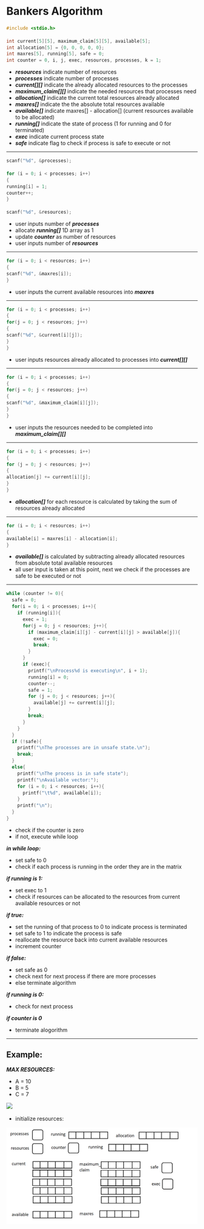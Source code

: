 # Bankers Algorithm

```c
#include <stdio.h>

int current[5][5], maximum_claim[5][5], available[5];
int allocation[5] = {0, 0, 0, 0, 0};
int maxres[5], running[5], safe = 0;
int counter = 0, i, j, exec, resources, processes, k = 1;
```
- ***resources*** indicate number of resources
- ***processes*** indicate number of processes
- ***current[][]*** indicate the already allocated resources to the processes
- ***maximum_claim[][]*** indicate the needed resources that processes need
- ***allocation[]*** indicate the current total resources already allocated
- ***maxres[]*** indicate the the absolute total resources available
- ***available[]*** indicate maxres[] - allocation[] (current resources available to be allocated)
- ***running[]*** indicate the state of process (1 for running and 0 for terminated)
- ***exec*** indicate current process state
- ***safe*** indicate flag to check if process is safe to execute or not
---
```c
scanf("%d", &processes);

for (i = 0; i < processes; i++)
{
running[i] = 1;
counter++;
}

scanf("%d", &resources);
```
- user inputs	number	of	***processes***
-	allocate	***running[]***	1D array as 1
- update ***counter*** as number of resources
-	user inputs number of ***resources***
---
```c
for (i = 0; i < resources; i++)
{
scanf("%d", &maxres[i]);
}
```
- user inputs the current available resources into ***maxres***
---
```c
for (i = 0; i < processes; i++)
{
for(j = 0; j < resources; j++)
{
scanf("%d", &current[i][j]);
}
}
 ```
 - user inputs resources already allocated to processes into ***current[][]***
 ---
 ```c
 for (i = 0; i < processes; i++)
{
for(j = 0; j < resources; j++)
{
scanf("%d", &maximum_claim[i][j]);
}
}
```
- user inputs the resources needed to be completed into ***maximum_claim[][]***
---
```c
for (i = 0; i < processes; i++)
{
for (j = 0; j < resources; j++)
{
allocation[j] += current[i][j];
}
}
```
- ***allocation[]*** for each resource is calculated by taking the sum of resources already allocated 
---
```c
for (i = 0; i < resources; i++)
{
available[i] = maxres[i] - allocation[i];
}
```
- ***available[]*** is calculated by subtracting already allocated resources from absolute total available resources
- all user input is taken at this point, next we check if the processes are safe to be executed or not
---
```c
while (counter != 0){
  safe = 0;
  for(i = 0; i < processes; i++){
    if (running[i]){
      exec = 1;
      for(j = 0; j < resources; j++){
        if (maximum_claim[i][j] - current[i][j] > available[j]){
          exec = 0;
          break;
        }
      }
      if (exec){
        printf("\nProcess%d is executing\n", i + 1);
        running[i] = 0;
        counter--;
        safe = 1;
        for (j = 0; j < resources; j++){
          available[j] += current[i][j];
        }
        break;
      }
    }
  }
  if (!safe){
    printf("\nThe processes are in unsafe state.\n");
    break;
  }
  else{
    printf("\nThe process is in safe state");
    printf("\nAvailable vector:");
    for (i = 0; i < resources; i++){
      printf("\t%d", available[i]);
    }
    printf("\n");
  }
}
```
- check if the counter is zero
- if not, execute while loop

***in while loop:***

- set safe to 0
- check if each process is running in the order they are in the matrix

***if running is 1:***

- set exec to 1
- check if resources can be allocated to the resources from current available resources or not

***if true:***

- set the running of that process to 0 to indicate process is terminated
- set safe to 1 to indicate the process is safe
- reallocate the resource back into current available resources
- increment counter

***if false:***

- set safe as 0
- check next for next process if there are more processes
- else terminate algorithm

***if running is 0:***

- check for next process

***if counter is 0***

- terminate alogorithm
---
## Example:
***MAX RESOURCES:***
- A = 10
- B = 5
- C = 7
<img src="https://media.geeksforgeeks.org/wp-content/cdn-uploads/gq/2016/01/safety.png">

- initialize resources:
<img src="resources/bka.png">
